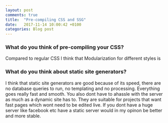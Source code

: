 ```yaml
---
layout: post
comments: true
title:  "Pre-compiling CSS and SSG"
date:   2017-11-14 10:00:42 +0100
categories: Blog post
---
```

### What do you think of pre-compiling your CSS?
Compared to regular CSS I think that Modularization for different styles is 

### What do you think about static site generators?
I think that static site generators are good because of its speed, there are no database queries to run, no templating and no processing. Everything goes really fast and smooth. You also dont have to ahassle with the server as much as a dynamic site has to. They are suitable for projects that want fast pages which wont need to be edited live. If you dont have a huge server like facebook etc have a static server would in my opinon be better and more stable.
